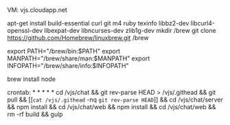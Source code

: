 VM: vjs.cloudapp.net

apt-get install build-essential curl git m4 ruby texinfo libbz2-dev libcurl4-openssl-dev libexpat-dev libncurses-dev zlib1g-dev
mkdir /brew
git clone https://github.com/Homebrew/linuxbrew.git /brew

export PATH="/brew/bin:$PATH"
export MANPATH="/brew/share/man:$MANPATH"
export INFOPATH="/brew/share/info:$INFOPATH"

brew install node

crontab: * * * * * cd /vjs/chat && git rev-parse HEAD > /vjs/.githead && git pull && [[`cat /vjs/.githead` -nq `git rev-parse HEAD`]] && cd /vjs/chat/server && npm install && cd /vjs/chat/web && npm install && cd /vjs/chat/web && rm -rf build && gulp
